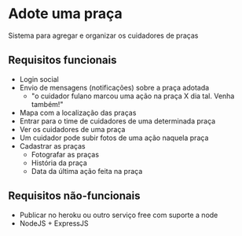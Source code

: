 # Adote uma praça #
Sistema para agregar e organizar os cuidadores de praças

## Requisitos funcionais ##
- Login social
- Envio de mensagens (notificações) sobre a praça adotada
  - "o cuidador fulano marcou uma ação na praça X dia tal. Venha também!" 
- Mapa com a localização das praças
- Entrar para o time de cuidadores de uma determinada praça
- Ver os cuidadores de uma praça
- Um cuidador pode subir fotos de uma ação naquela praça
- Cadastrar as praças
  - Fotografar as praças
  - História da praça
  - Data da última ação feita na praça

## Requisitos não-funcionais ##   
- Publicar no heroku ou outro serviço free com suporte a node
- NodeJS + ExpressJS

